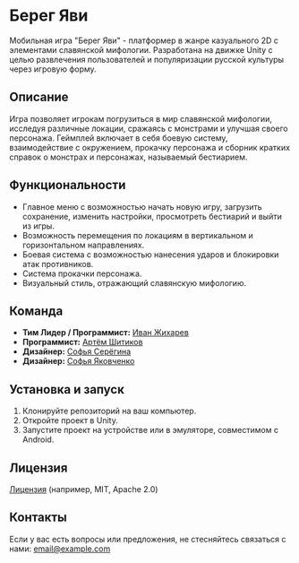 # Берег Яви

Мобильная игра "Берег Яви" - платформер в жанре казуального 2D с элементами славянской мифологии.
Разработана на движке Unity с целью развлечения пользователей и популяризации русской культуры через игровую форму.

## Описание

Игра позволяет игрокам погрузиться в мир славянской мифологии, исследуя различные локации, 
сражаясь с монстрами и улучшая своего персонажа. Геймплей включает в себя боевую систему, взаимодействие с окружением, 
прокачку персонажа и сборник кратких справок о монстрах и персонажах, называемый бестиарием.

## Функциональности

- Главное меню с возможностью начать новую игру, загрузить сохранение, изменить настройки, просмотреть бестиарий и выйти из игры.
- Возможность перемещения по локациям в вертикальном и горизонтальном направлениях.
- Боевая система с возможностью нанесения ударов и блокировки атак противников.
- Система прокачки персонажа.
- Визуальный стиль, отражающий славянскую мифологию.

## Команда

- **Тим Лидер / Программист:** [Иван Жихарев](https://gitflic.ru/user/ivanzhiharev2003)
- **Программист:** [Артём Шитиков](https://gitflic.ru/user/artiartem)
- **Дизайнер:** [Софья Серёгина](https://gitflic.ru/user/sofiyko3107)
- **Дизайнер:** [Софья Яковченко](https://gitflic.ru/user/sofiyko3107)

## Установка и запуск

1. Клонируйте репозиторий на ваш компьютер.
2. Откройте проект в Unity.
3. Запустите проект на устройстве или в эмуляторе, совместимом с Android.

## Лицензия

[Лицензия](ссылка_на_файл_с_лицензией) (например, MIT, Apache 2.0)

## Контакты

Если у вас есть вопросы или предложения, не стесняйтесь связаться с нами: [email@example.com](mailto:email@example.com)
